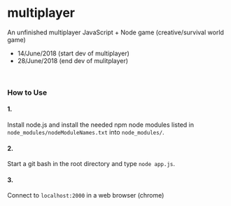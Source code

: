 # multiplayer
An unfinished multiplayer JavaScript + Node game (creative/survival world game)
* 14/June/2018 (start dev of multiplayer)
* 28/June/2018 (end dev of mulitplayer)

<br>

### How to Use
#### 1.
Install node.js and install the needed npm node modules listed in `node_modules/nodeModuleNames.txt` into `node_modules/`.
<br>
#### 2.
Start a git bash in the root directory and type `node app.js`.
<br>
#### 3.
Connect to `localhost:2000` in a web browser (chrome)

